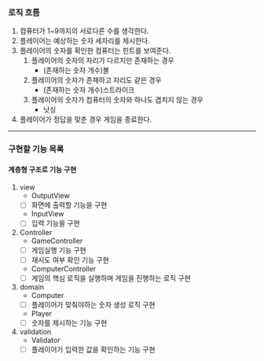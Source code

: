 ### 로직 흐름

1. 컴퓨터가 1~9까지의 서로다른 수를 생각한다.
2. 플레이어는 예상하는 숫자 세자리를 제시한다.
3. 플레이어의 숫자를 확인한 컴퓨터는 힌트를 보여준다.
    1. 플레이어의 숫자의 자리가 다르지만 존재하는 경우
        - (존재하는 숫자 개수)볼
    2. 플레이어의 숫자가 존재하고 자리도 같은 경우
        - (존재하는 숫자 개수)스트라이크
    3. 플레이어의 숫자가 컴퓨터의 숫자와 하나도 겹치지 않는 경우
        - 낫싱
4. 플레이어가 정답을 맞춘 경우 게임을 종료한다.


---

### 구현할 기능 목록
#### 계층형 구조로 기능 구현

1. view
    - OutputView
    - [ ] 화면에 출력할 기능을 구현
    - InputView
    - [ ] 입력 기능을 구현

2. Controller
    - GameController
    - [ ] 게임실행 기능 구현
    - [ ] 재시도 여부 확인 기능 구현
    - ComputerController
    - [ ] 게임의 핵심 로직을 실행하며 게임을 진행하는 로직 구현

3. domain
    - Computer
    - [ ] 플레이어가 맞춰야하는 숫자 생성 로직 구현
    - Player
    - [ ] 숫자를 제시하는 기능 구현

4. validation
    - Validator
    - [ ] 플레이어가 입력한 값을 확인하는 기능 구현